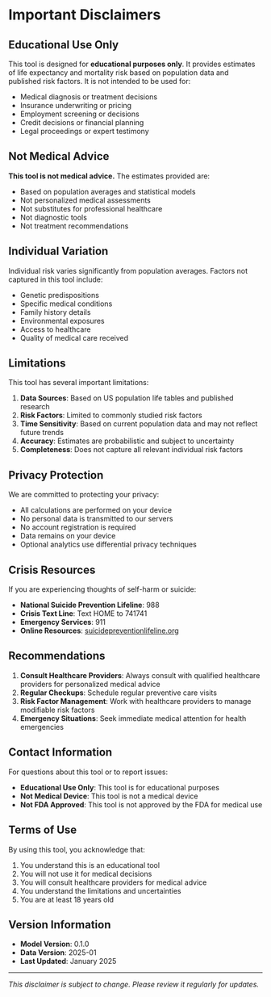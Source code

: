 # Important Disclaimers

## Educational Use Only

This tool is designed for **educational purposes only**. It provides estimates of life expectancy and mortality risk based on population data and published risk factors. It is not intended to be used for:

- Medical diagnosis or treatment decisions
- Insurance underwriting or pricing
- Employment screening or decisions
- Credit decisions or financial planning
- Legal proceedings or expert testimony

## Not Medical Advice

**This tool is not medical advice.** The estimates provided are:

- Based on population averages and statistical models
- Not personalized medical assessments
- Not substitutes for professional healthcare
- Not diagnostic tools
- Not treatment recommendations

## Individual Variation

Individual risk varies significantly from population averages. Factors not captured in this tool include:

- Genetic predispositions
- Specific medical conditions
- Family history details
- Environmental exposures
- Access to healthcare
- Quality of medical care received

## Limitations

This tool has several important limitations:

1. **Data Sources**: Based on US population life tables and published research
2. **Risk Factors**: Limited to commonly studied risk factors
3. **Time Sensitivity**: Based on current population data and may not reflect future trends
4. **Accuracy**: Estimates are probabilistic and subject to uncertainty
5. **Completeness**: Does not capture all relevant individual risk factors

## Privacy Protection

We are committed to protecting your privacy:

- All calculations are performed on your device
- No personal data is transmitted to our servers
- No account registration is required
- Data remains on your device
- Optional analytics use differential privacy techniques

## Crisis Resources

If you are experiencing thoughts of self-harm or suicide:

- **National Suicide Prevention Lifeline**: 988
- **Crisis Text Line**: Text HOME to 741741
- **Emergency Services**: 911
- **Online Resources**: [suicidepreventionlifeline.org](https://suicidepreventionlifeline.org)

## Recommendations

1. **Consult Healthcare Providers**: Always consult with qualified healthcare providers for personalized medical advice
2. **Regular Checkups**: Schedule regular preventive care visits
3. **Risk Factor Management**: Work with healthcare providers to manage modifiable risk factors
4. **Emergency Situations**: Seek immediate medical attention for health emergencies

## Contact Information

For questions about this tool or to report issues:

- **Educational Use Only**: This tool is for educational purposes
- **Not Medical Device**: This tool is not a medical device
- **Not FDA Approved**: This tool is not approved by the FDA for medical use

## Terms of Use

By using this tool, you acknowledge that:

1. You understand this is an educational tool
2. You will not use it for medical decisions
3. You will consult healthcare providers for medical advice
4. You understand the limitations and uncertainties
5. You are at least 18 years old

## Version Information

- **Model Version**: 0.1.0
- **Data Version**: 2025-01
- **Last Updated**: January 2025

---

*This disclaimer is subject to change. Please review it regularly for updates.*
